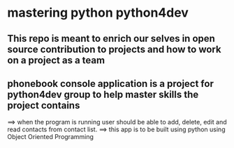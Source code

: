 # mastering python python4dev
## This repo is meant to enrich our selves in open source contribution to projects and how to work on a project as a team

## phonebook console application is a project for python4dev group to help master skills the project contains
==> when the program is running user should be able to add, delete, edit and read contacts from contact list. 
==> this app is to be built using python using Object Oriented Programming
